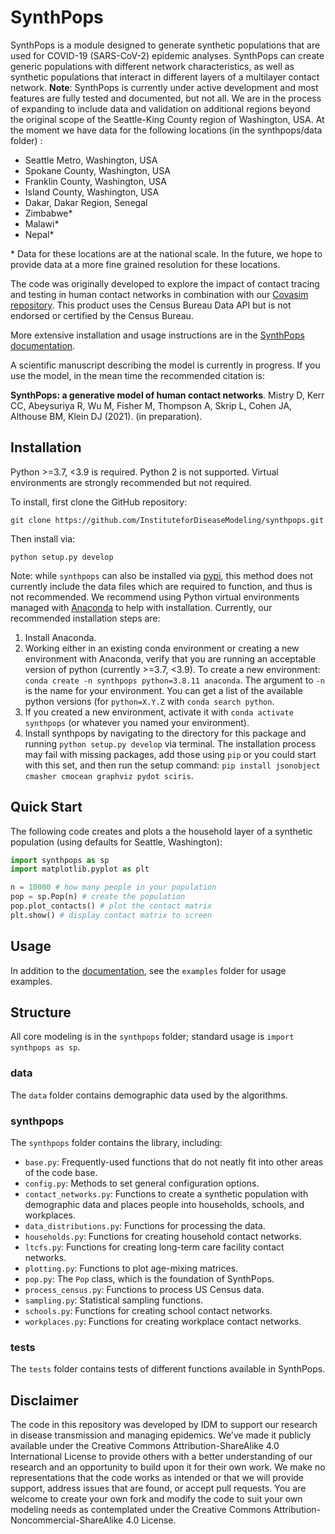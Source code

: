 # SynthPops

SynthPops is a module designed to generate synthetic populations that are used for COVID-19 (SARS-CoV-2) epidemic analyses. SynthPops can create generic populations with different network characteristics, as well as synthetic populations that interact in different layers of a multilayer contact network. **Note**: SynthPops is currently under active development and most features are fully tested and documented, but not all. We are in the process of expanding to include data and validation on additional regions beyond the original scope of the Seattle-King County region of Washington, USA. At the moment we have data for the following locations (in the synthpops/data folder) :

* Seattle Metro, Washington, USA
* Spokane County, Washington, USA
* Franklin County, Washington, USA
* Island County, Washington, USA
* Dakar, Dakar Region, Senegal
* Zimbabwe\*
* Malawi\*
* Nepal\*

\* Data for these locations are at the national scale. In the future, we hope to provide data at a more fine grained resolution for these locations.


The code was originally developed to explore the impact of contact tracing and testing in human contact networks in combination with our [Covasim repository](https://github.com/InstituteforDiseaseModeling/covasim). This product uses the Census Bureau Data API but is not endorsed or certified by the Census Bureau.

More extensive installation and usage instructions are in the [SynthPops documentation](https://docs.idmod.org/projects/synthpops/en/latest).

A scientific manuscript describing the model is currently in progress. If you use the model, in the mean time the recommended citation is:

**SynthPops: a generative model of human contact networks**. Mistry D, Kerr CC, Abeysuriya R, Wu M, Fisher M, Thompson A, Skrip L, Cohen JA, Althouse BM, Klein DJ (2021). (in preparation). 


## Installation

Python >=3.7, <3.9 is required. Python 2 is not supported. Virtual environments are strongly recommended but not required.

To install, first clone the GitHub repository:

`git clone https://github.com/InstituteforDiseaseModeling/synthpops.git`

Then install via:

`python setup.py develop`

Note: while `synthpops` can also be installed via [pypi](https://pypi.org/project/synthpops), this method does not currently include the data files which are required to function, and thus is not recommended. We recommend using Python virtual environments managed with [Anaconda](https://docs.conda.io/projects/conda/en/latest/user-guide/tasks/manage-environments.html#) to help with installation. Currently, our recommended installation steps are:

1. Install Anaconda.
2. Working either in an existing conda environment or creating a new environment with Anaconda, verify that you are running an acceptable version of python (currently >=3.7, <3.9). To create a new environment: `conda create -n synthpops python=3.8.11 anaconda`. The argument to `-n` is the name for your environment. You can get a list of the available python versions (for `python=X.Y.Z` with `conda search python`.
3. If you created a new environment, activate it with `conda activate synthpops` (or whatever you named your environment).
4. Install synthpops by navigating to the directory for this package and running `python setup.py develop` via terminal. The installation process may fail with missing packages, add those using `pip` or you could start with this set, and then run the setup command: `pip install jsonobject cmasher cmocean graphviz pydot sciris`.

## Quick Start

The following code creates and plots a the household layer of a synthetic population (using defaults for Seattle, Washington):

```python
import synthpops as sp
import matplotlib.pyplot as plt

n = 10000 # how many people in your population
pop = sp.Pop(n) # create the population
pop.plot_contacts() # plot the contact matrix
plt.show() # display contact matrix to screen
```

## Usage

In addition to the [documentation](https://docs.idmod.org/projects/synthpops/en/latest/usage.html), see the `examples` folder for usage examples.

## Structure

All core modeling is in the `synthpops` folder; standard usage is `import synthpops as sp`.

### data

The `data` folder contains demographic data used by the algorithms.

### synthpops

The `synthpops` folder contains the library, including:

* `base.py`: Frequently-used functions that do not neatly fit into other areas of the code base.
* `config.py`: Methods to set general configuration options.
* `contact_networks.py`: Functions to create a synthetic population with demographic data and places people into households, schools, and workplaces.
* `data_distributions.py`: Functions for processing the data.
* `households.py`: Functions for creating household contact networks.
* `ltcfs.py`: Functions for creating long-term care facility contact networks.
* `plotting.py`: Functions to plot age-mixing matrices.
* `pop.py`: The `Pop` class, which is the foundation of SynthPops.
* `process_census.py`: Functions to process US Census data.
* `sampling.py`: Statistical sampling functions.
* `schools.py`: Functions for creating school contact networks.
* `workplaces.py`: Functions for creating workplace contact networks.

### tests

The `tests` folder contains tests of different functions available in SynthPops.


## Disclaimer

The code in this repository was developed by IDM to support our research in disease transmission and managing epidemics. We’ve made it publicly available under the Creative Commons Attribution-ShareAlike 4.0 International License to provide others with a better understanding of our research and an opportunity to build upon it for their own work. We make no representations that the code works as intended or that we will provide support, address issues that are found, or accept pull requests. You are welcome to create your own fork and modify the code to suit your own modeling needs as contemplated under the Creative Commons Attribution-Noncommercial-ShareAlike 4.0 License.

